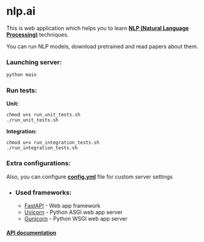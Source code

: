 # nlp.ai

This is web application which helps you to
learn **[NLP (Natural Language Processing)](https://en.wikipedia.org/wiki/Natural_language_processing)** techniques.

You can run NLP models, download pretrained and read papers about them.

### Launching server:

```bash
python main
```

### Run tests:

**Unit:**

  ```shell
chmod u+x run_unit_tests.sh
 ./run_unit_tests.sh
  ```

**Integration:**

  ```shell
chmod u+x run_integration_tests.sh
 ./run_integration_tests.sh
  ```

### Extra configurations:

Also, you can configure **[config.yml](config.yml)** file for custom server settings

+ ### Used frameworks:
    + [FastAPI](https://fastapi.tiangolo.com/) - Web app framework
    + [Uvicorn](https://www.uvicorn.org/) - Python ASGI web app server
    + [Gunicorn](https://gunicorn.org/) - Python WSGI web app server

#### [API documentation](http://localhost:8000/docs)
